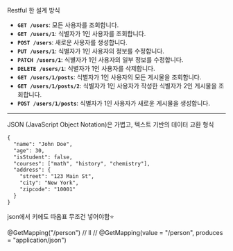 
Restful 한 설계 방식
- **`GET /users`**: 모든 사용자를 조회합니다.
- **`GET /users/1`**: 식별자가 1인 사용자를 조회합니다.
- **`POST /users`**: 새로운 사용자를 생성합니다.
- **`PUT /users/1`**: 식별자가 1인 사용자의 정보를 수정합니다.
- **`PATCH /users/1`**: 식별자가 1인 사용자의 일부 정보를 수정합니다.
- **`DELETE /users/1`**: 식별자가 1인 사용자를 삭제합니다.
- **`GET /users/1/posts`**: 식별자가 1인 사용자의 모든 게시물을 조회합니다.
- **`GET /users/1/posts/2`**: 식별자가 1인 사용자가 작성한 식별자가 2인 게시물을 조회합니다.
- **`POST /users/1/posts`**: 식별자가 1인 사용자가 새로운 게시물을 생성합니다.

---

JSON (JavaScript Object Notation)은 가볍고, 텍스트 기반의 데이터 교환 형식

```dtd
{
  "name": "John Doe",
  "age": 30,
  "isStudent": false,
  "courses": ["math", "history", "chemistry"],
  "address": {
    "street": "123 Main St",
    "city": "New York",
    "zipcode": "10001"
  }
}
```
json에서 키에도 따옴표 무조건 넣어야함⭐️


@GetMapping("/person")
//  ll
//    @GetMapping(value = "/person", produces = "application/json")